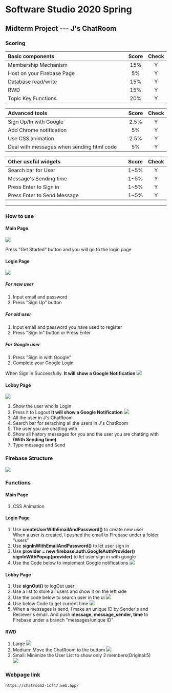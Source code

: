 # Software Studio 2020 Spring
## Midterm Project --- J's ChatRoom


### Scoring

| **Basic components**                             | **Score** | **Check** |
| :----------------------------------------------- | :-------: | :-------: |
| Membership Mechanism                             | 15%       | Y         |
| Host on your Firebase Page                       | 5%        | Y         |
| Database read/write                              | 15%       | Y         |
| RWD                                              | 15%       | Y         |
| Topic Key Functions                              | 20%       | Y         |

| **Advanced tools**                               | **Score** | **Check** |
| :----------------------------------------------- | :-------: | :-------: |
| Sign Up/In with Google                           | 2.5%      | Y         |
| Add Chrome notification                          | 5%        | Y         |
| Use CSS animation                                | 2.5%      | Y         |
| Deal with messages when sending html code        | 5%        | Y         |

| **Other useful widgets**                         | **Score** | **Check** |
| :----------------------------------------------- | :-------: | :-------: |
| Search bar for User                              | 1~5%      | Y         |
| Message's Sending time                           | 1~5%      | Y         |
| Press Enter to Sign in                           | 1~5%      | Y         |
| Press Enter to Send Message                      | 1~5%      | Y         |

---

### How to use 

#### Main Page
![](imgs/index.jpg) 

Press "Get Started" button and you will go to the login page


#### Login Page
![](imgs/login.jpg)

##### For new user
1. Input email and password
2. Press "Sign Up" button

##### For old user
1. Input email and password you have used to register
2. Press "Sign In" button or Press Enter

##### For Google user
1. Press "Sign in with Google"
2. Complete your Google Login

When Sign in Successfully. <b>It will show a Google Notification</b>
![](imgs/login_noti.png)

#### Lobby Page
![](imgs/lobby.jpg)
1. Show the user who is Login
2. Press it to Logout <b>It will show a Google Notification</b>
![](imgs/logout_noti.png)
3. All the user in J's ChatRoom
4. Search bar for seraching all the users in J's ChatRoom
5. The user you are chatting with
6. Show all history messages for you and the user you are chatting with <b>(With Sending time)</b>
7. Type message and Send

### Firebase Structure
![](imgs/Firebase.jpg)

### Functions

#### Main Page
1. CSS Animation




#### Login Page
1. Use <b>createUserWithEmailAndPassword()</b> to create new user<br>
When a user is created, I pushed the email to Firebase under a folder "users"
2. Use <b>signInWithEmailAndPassword()</b> to let user sign in
3. Use <b>provider = new firebase.auth.GoogleAuthProvider()</b><br>
<b>signInWithPopup(provider)</b> to let user sign in with google
4. Use the Code below to implement Google notifications 
![](imgs/Code_Notification.jpg)


#### Lobby Page
1. Use <b>signOut()</b> to logOut user
2. Use a list to store all users and show it on the left side
3. Use the code below to search user in the ul
![](imgs/Code_Search.jpg)
4. Use below Code to get current time
![](imgs/Code_Time.jpg)
5. When a messages is send, I make an unique ID by Sender's and Reciever's email. And push <b>message, message_sender, time</b> to Firebase under a branch "messages/unique ID"

#### RWD
1. Large
![](imgs/Large.jpg)
2. Medium: Move the ChatRoom to the buttom
![](imgs/Medium.jpg)
3. Small: Minimize the User List to show only 2 members(Original:5)<br>
![](imgs/Small.jpg)















### Webpage link
    https://chatroom2-1cf47.web.app/
<style>
table th{
    width: 100%;
}
</style>